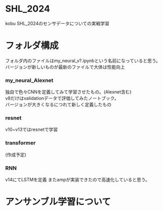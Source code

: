 # SHL_2024
kobu SHL_2024のセンサデータについての実戦学習  

# フォルダ構成    
フォルダ内のファイルはmy_neural_v?.ipynbという名前になっていると思う。  
バージョンが新しいものが最新のファイルで大体は性能向上
### my_neural_Alexnet  
独自で色々CNNを定義してみて学習させたもの。(Alexnet含む)  
v8だけはvalidationデータで評価してみたノートブック。  
バージョンが大きくなるにつれて新しく定義したもの  
### resnet
v10~v13ではresnetで学習
### transformer  
(作成予定)
### RNN  
v14にてLSTMを定義
またampが実装できたので高速化していると思う。

# アンサンブル学習について  
